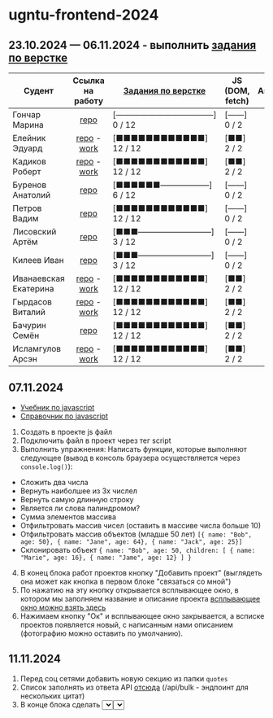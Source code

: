 # ugntu-frontend-2024

## 23.10.2024 — 06.11.2024 - выполнить [задания по верстке](https://ugntu-frontend.shtirlizc.ru)

| Судент | Ссылка на работу | [Задания по верстке](https://ugntu-frontend.shtirlizc.ru) | JS (DOM, fetch) | Astro
|---|:-----------:|------------| --- |:---:|
| Гончар Марина | [repo](https://github.com/goncharm/mmmmm.git) | [————————————] 0 / 12 | [——] 0 / 2
| Елейник Эдуард | [repo](https://github.com/DonIkOt/Front_MPS_Eleynik) - [work](https://donikot.github.io/Front_MPS_Eleynik) | [■■■■■■■■■■■■] 12 / 12 | [■■] 2 / 2 | +
| Кадиков Роберт | [repo](https://github.com/RobertKadikov/Frontend-MPSH24-Kadikov)  - [work](https://robertkadikov.github.io/Frontend-MPSH24-Kadikov) | [■■■■■■■■■■■■] 12 / 12 | [■■] 2 / 2
| Буренов Анатолий | [repo](https://github.com/AnatolyBurenov/index.html) | [■■■■■■——————] 6 / 12 | [——] 0 / 2
| Петров Вадим | [repo](https://github.com/Gilead-slaid/front-vadim) | [■■■■■■■■■■■■] 12 / 12 | [——] 0 / 2
| Лисовский Артём | [repo](https://github.com/LisVpustini/lissos.git) | [■■■—————————] 3 / 12 | [——] 0 / 2
| Килеев Иван | [repo](https://github.com/Supernova288/Front.git) | [■■■—————————] 3 / 12 | [——] 0 / 2
| Иванаевская Екатерина | [repo](https://github.com/KatyaIva082/KatyaIvanaevskaya.git) - [work](https://katyaiva082.github.io/KatyaIvanaevskaya) | [■■■■■■■■■■■■] 12 / 12 | [■■] 2 / 2
| Гырдасов Виталий | [repo](https://github.com/vitaliik84/ugntumph) - [work](https://vitaliik84.github.io/ugntumph) | [■■■■■■■■■■■■] 12 / 12 | [■■] 2 / 2
| Бачурин Семён | [repo](https://github.com/Sammmich/Front_EPS) | [■■■■■■■■■■■■] 12 / 12 | [■■] 2 / 2
| Исламгулов Арсэн | [repo](https://github.com/Vasdeen/Frontend-MPSH.git) - [work](https://vasdeen.github.io/Frontend-MPSH/portfolio) | [■■■■■■■■■■■■] 12 / 12 | [■■] 2 / 2

## 07.11.2024

- [Учебник по javascript](http://learn.javascript.ru/)
- [Справочник по javascript](https://doka.guide/js/)

1. Создать в проекте js файл
2. Подключить файл в проект через тег script
3. Выполнить упражнения:
Написать функции, которые выполняют следующее (вывод в консоль браузера осуществляется через `console.log()`):
- Сложить два числа
- Вернуть наиболшее из 3х числел
- Вернуть самую длинную строку
- Является ли слова палиндромом?
- Сумма элементов массива
- Отфильтровать массив чисел (оставить в массиве числа больше 10)
- Отфильтровать массив объектов (младше 50 лет) `[{ name: "Bob", age: 50}, { name: "Jane", age: 64}, { name: "Jack", age: 25}]`
- Склонировать объект `{ name: "Bob", age: 50, children: [ { name: "Marie", age: 16}, { name: "Jame", age: 12} ] }`

4. В конец блока работ проектов кнопку "Добавить проект" (выглядеть она может как кнопка в первом блоке "связаться со мной")
5. По нажатию на эту кнопку открывается всплывающее окно, в котором мы заполняем название и описание проекта [всплывающее окно можно взять здесь](https://github.com/shtirlizc/ugntu-frontend-2024/tree/main/modal)
6. Нажимаем кнопку "Ок" и всплывающее окно закрывается, а всписке проектов появляется новый, с написанным нами описанием (фотографию можно оставить по умолчанию).

## 11.11.2024

1. Перед соц сетями добавить новую секцию из папки `quotes`
2. Список заполнять из ответа API [отсюда](https://programming-quotesapi.vercel.app/) (/api/bulk - эндпоинт для нескольких цитат)
3. В конце блока сделать <select><select> с 3-мя или более авторами. Выбирая нового автора, все цитаты должны меняться на новые. (авторов можно или захардкодить или собрать из первого запроса без указания автора)

